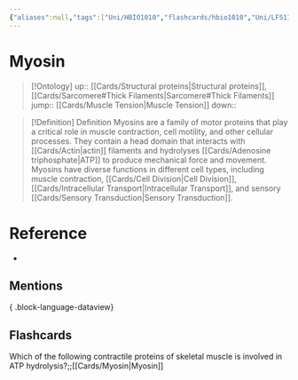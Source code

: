 ```yaml
---
{"aliases":null,"tags":["Uni/HBIO1010","flashcards/hbio1010","Uni/LFS112","flashcards/LFS112"],"dg-publish":true,"permalink":"/cards/myosin/","dgPassFrontmatter":true}
---
```


# Myosin

> [!Ontology]
> up:: [[Cards/Structural proteins\|Structural proteins]], [[Cards/Sarcomere#Thick Filaments\|Sarcomere#Thick Filaments]]
> jump:: [[Cards/Muscle Tension\|Muscle Tension]]
> down:: 

> [!Definition] Definition
> Myosins are a family of motor proteins that play a critical role in muscle contraction, cell motility, and other cellular processes. They contain a head domain that interacts with [[Cards/Actin\|actin]] filaments and hydrolyses [[Cards/Adenosine triphosphate\|ATP]] to produce mechanical force and movement. Myosins have diverse functions in different cell types, including muscle contraction, [[Cards/Cell Division\|Cell Division]], [[Cards/Intracellular Transport\|Intracellular Transport]], and sensory [[Cards/Sensory Transduction\|Sensory Transduction]].

# Reference

- 

## Mentions


{ .block-language-dataview}

## Flashcards

Which of the following contractile proteins of skeletal muscle is involved in ATP hydrolysis?;;[[Cards/Myosin\|Myosin]]
<!--SR:!2024-09-08,6,230-->